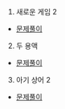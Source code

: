 1. 새로운 게임 2
* [문제풀이](https://ht.oopy.io/f460c975-6b53-455a-a836-178af7027b1e)

2. 두 용액
* [문제풀이](https://ht.oopy.io/20c1850c-73e6-43ec-a9c6-db427f927d00)

3. 아기 상어 2
* [문제풀이](https://ht.oopy.io/455cc075-9665-4c6c-bed3-e5a1615855f5)